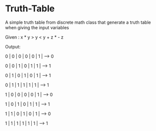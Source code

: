 # Truth-Table
A simple truth table from discrete math class that generate a truth table when giving the input variables

Given : 
x * y > y < y + z * - z

Output:

0 | 0 | 0 | 0 | 0 | 1 | --> 0

0 | 0 | 1 | 0 | 1 | 1 | --> 1

0 | 1 | 0 | 1 | 0 | 1 | --> 1

0 | 1 | 1 | 1 | 1 | 1 | --> 1

1 | 0 | 0 | 0 | 0 | 1 | --> 0

1 | 0 | 1 | 0 | 1 | 1 | --> 1

1 | 1 | 0 | 1 | 0 | 1 | --> 0

1 | 1 | 1 | 1 | 1 | 1 | --> 1
